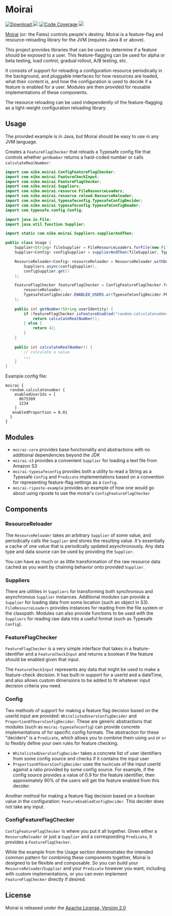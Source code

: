 # Moirai

[ ![Download](https://api.bintray.com/packages/nike/maven/moirai-core/images/download.svg) ](https://bintray.com/nike/maven/moirai-core/_latestVersion)
[![][travis img]][travis]
[![Code Coverage](https://img.shields.io/codecov/c/github/Nike-Inc/moirai/master.svg)](https://codecov.io/github/Nike-Inc/moirai?branch=master)
 [![][license img]][license]

[Moirai](https://en.wikipedia.org/wiki/Moirai) (or: the Fates) controls people's destiny. Moirai is a feature-flag and resource-reloading library for the JVM (requires Java 8 or above).

This project provides libraries that can be used to determine if a feature should be exposed to a user. This feature-flagging can be used for alpha or beta testing, load control, gradual rollout, A/B testing, etc.

It consists of support for reloading a configuration resource periodically in the background, and pluggable interfaces for how resources are loaded, what their content is, and how the configuration is used to decide if a feature is enabled for a user. Modules are then provided for reusable implementations of these components.

The resource reloading can be used independently of the feature-flagging as a light-weight configuration reloading library.

## Usage

The provided example is in Java, but Moirai should be easy to use in any JVM language.

Creates a `FeatureFlagChecker` that reloads a Typesafe config file that controls whether `getNumber` returns a hard-coded number or calls `calculateRealNumber`:
```java
import com.nike.moirai.ConfigFeatureFlagChecker;
import com.nike.moirai.FeatureCheckInput;
import com.nike.moirai.FeatureFlagChecker;
import com.nike.moirai.Suppliers;
import com.nike.moirai.resource.FileResourceLoaders;
import com.nike.moirai.resource.reload.ResourceReloader;
import com.nike.moirai.typesafeconfig.TypesafeConfigDecider;
import com.nike.moirai.typesafeconfig.TypesafeConfigReader;
import com.typesafe.config.Config;

import java.io.File;
import java.util.function.Supplier;

import static com.nike.moirai.Suppliers.supplierAndThen;

public class Usage {
    Supplier<String> fileSupplier = FileResourceLoaders.forFile(new File("/path/to/conf/file/moirai.conf"));
    Supplier<Config> configSupplier = supplierAndThen(fileSupplier, TypesafeConfigReader.FROM_STRING);

    ResourceReloader<Config> resourceReloader = ResourceReloader.withDefaultSettings(
        Suppliers.async(configSupplier),
        configSupplier.get()
    );

    FeatureFlagChecker featureFlagChecker = ConfigFeatureFlagChecker.forReloadableResource(
        resourceReloader,
        TypesafeConfigDecider.ENABLED_USERS.or(TypesafeConfigDecider.PROPORTION_OF_USERS)
    );
    
    public int getNumber(String userIdentity) {
        if (featureFlagChecker.isFeatureEnabled("random.calculatenumber", FeatureCheckInput.forUser(userIdentity))) {
            return calculateRealNumber();
        } else {
            return 42;
        }
    }
    
    public int calculateRealNumber() {
        // calculate a value
        ...
    }
}
```

Example config file:
```
moirai {
  random.calculatenumber {
    enabledUserIds = [
      8675309
      1234
    ]
   enabledProportion = 0.01
  }
}
```

## Modules

* `moirai-core` provides base functionality and abstractions with no additional dependencies beyond the JDK
* `moirai-s3` provides a convenient `Supplier` for loading a text file from Amazon S3
* `moirai-typesafeconfig` provides both a utility to read a String as a Typesafe `Config` and `Predicate` implementations based on a convention for representing feature-flag settings as a `Config`.
* `moirai-riposte-example` provides an example of how one would go about using riposte to use the moirai's `ConfigFeatureFlagChecker`

## Components

### ResourceReloader

The `ResourceReloader` takes an arbitrary `Supplier` of some value, and periodically calls the `Supplier` and stores the resulting value. It's essentially a cache of one value that is periodically updated asynchronously. Any data type and data source can be used by providing the `Supplier`.

You can have as much or as little transformation of the raw resource data cached as you want by chaining behavior onto provided `Supplier`. 

### Suppliers

There are utilities in `Suppliers` for transforming both synchronous and asynchronous `Supplier` instances. Additional modules can provide a `Supplier` for loading data from some location (such an object in S3). `FileResourceLoaders` provides instances for reading from the file system or the classpath. Modules can also provide functions to be used with the `Suppliers` for reading raw data into a useful format (such as Typesafe `Config`). 

### FeatureFlagChecker

`FeatureFlagChecker` is a very simple interface that takes in a feature-identifier and a `FeatureCheckInput` and returns a boolean if the feature should be enabled given that input.

The `FeatureCheckInput` represents any data that might be used to make a feature-check decision. It has built-in support for a userId and a dateTime, and also allows custom dimensions to be added to fit whatever input decision criteria you need.

### Config

Two methods of support for making a feature flag decision based on the userId input are provided: `WhitelistedUsersConfigDecider` and `ProportionOfUsersConfigDecider`. These are generic abstractions that modules (such as `moirai-typesafeconfig`) can provide concrete implementations of for specific config formats. The abstraction for these "deciders" is a `Predicate`, which allows you to combine them using `and` or `or` to flexibly define your own rules for feature checking.

* `WhitelistedUsersConfigDecider` takes a concrete list of user identifiers from some config source and checks if it contains the input user
* `ProportionOfUsersConfigDecider` uses the `hashCode` of the input userId against a ratio provided by some config source. For example, if the config source provides a value of 0.9 for the feature identifier, then approximately 90% of the users will get the feature enabled from this decider. 

Another method for making a feature flag decision based on a boolean value in the configuration: `FeatureEnabledConfigDecider`. This decider does not take any input.

### ConfigFeatureFlagChecker

`ConfigFeatureFlagChecker` is where you put it all together. Given either a `ResourceReloader` or just a `Supplier` and a corresponding `Predicate`, it provides a `FeatureFlagChecker`.

While the example from the Usage section demonstrates the intended common pattern for combining these components together, Moirai is designed to be flexible and composable. So you can build your `ResourceReloader`/`Supplier` and your `Predicate` however you want, including with custom implementations, or you can even implement `FeatureFlagChecker` directly if desired.

<a name="license"></a>
## License

Moirai is released under the [Apache License, Version 2.0](http://www.apache.org/licenses/LICENSE-2.0)

[travis]:https://travis-ci.org/Nike-Inc/moirai
[travis img]:https://api.travis-ci.org/Nike-Inc/moirai.svg?branch=master

[license]:LICENSE.txt
[license img]:https://img.shields.io/badge/License-Apache%202-blue.svg
